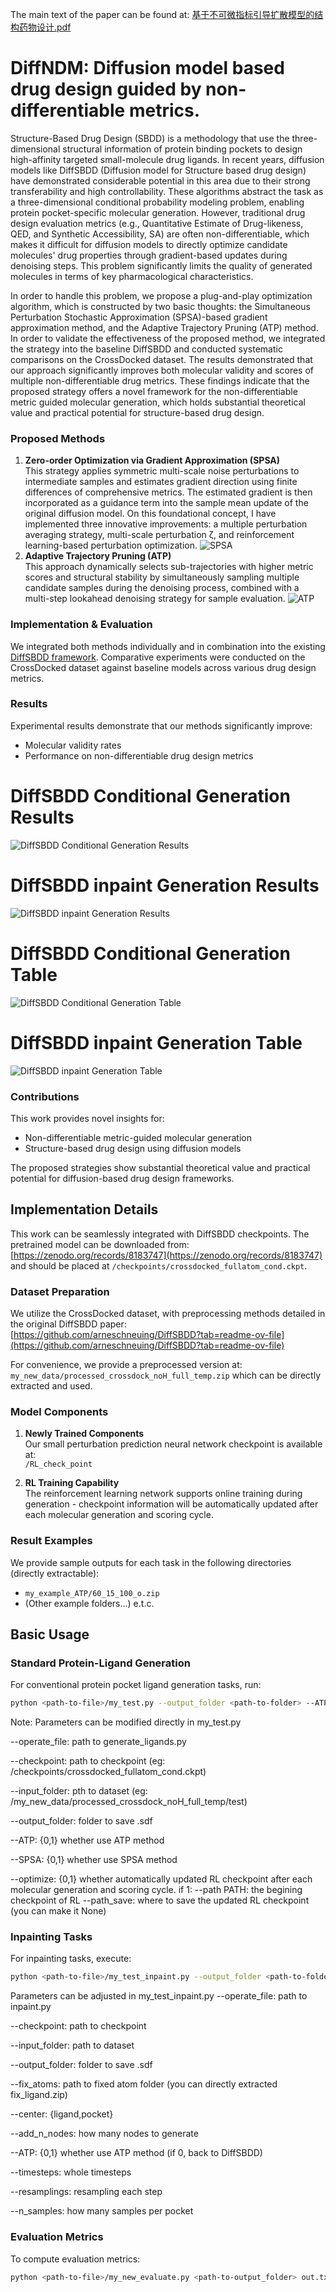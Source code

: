 The main text of the paper can be found at:  [基于不可微指标引导扩散模型的结构药物设计.pdf](蔡逸凡-2021533087-基于不可微指标引导扩散模型的结构药物设计.pdf)

# DiffNDM: Diffusion model based drug design guided by non-differentiable metrics.

   Structure-Based Drug Design (SBDD) is a methodology that use the three-dimensional
structural information of protein binding pockets to design high-affinity targeted small-molecule
drug ligands. In recent years, diffusion models like DiffSBDD (Diffusion model for Structure
based drug design) have demonstrated considerable potential in this area due to their strong
transferability and high controllability. These algorithms abstract the task as a three-dimensional
conditional probability modeling problem, enabling protein pocket-specific molecular generation. However, traditional drug design evaluation metrics (e.g., Quantitative Estimate of Drug-likeness, QED, and Synthetic Accessibility, SA) are often non-differentiable, which makes it difficult for
diffusion models to directly optimize candidate molecules' drug properties through gradient-based
updates during denoising steps. This problem significantly limits the quality of generated
molecules in terms of key pharmacological characteristics. 

   In order to handle this problem, we propose a plug-and-play optimization algorithm, which is
constructed by two basic thoughts: the Simultaneous Perturbation Stochastic Approximation
(SPSA)-based gradient approximation method, and the Adaptive Trajectory Pruning (ATP)
method. In order to validate the effectiveness of the proposed method, we integrated the strategy
into the baseline DiffSBDD and conducted systematic comparisons on the CrossDocked dataset. The results demonstrated that our approach significantly improves both molecular validity and
scores of multiple non-differentiable drug metrics. These findings indicate that the proposed
strategy offers a novel framework for the non-differentiable metric guided molecular generation, which holds substantial theoretical value and practical potential for structure-based drug design.

### Proposed Methods

1. **Zero-order Optimization via Gradient Approximation (SPSA)**  
   This strategy applies symmetric multi-scale noise perturbations to intermediate samples and estimates gradient direction using finite differences of comprehensive metrics. The estimated gradient is then incorporated as a guidance term into the sample mean update of the original diffusion model. On this foundational concept, I have implemented three innovative improvements: a multiple perturbation averaging strategy, multi-scale perturbation ζ, and reinforcement learning-based perturbation optimization.
![SPSA](result/SPSA.png)
2. **Adaptive Trajectory Pruning (ATP)**  
   This approach dynamically selects sub-trajectories with higher metric scores and structural stability by simultaneously sampling multiple candidate samples during the denoising process, combined with a multi-step lookahead denoising strategy for sample evaluation.
![ATP](result/ATP.png)
### Implementation & Evaluation

We integrated both methods individually and in combination into the existing [DiffSBDD framework](https://drive.google.com/drive/folders/1CzwxmTpjbrt83z_wBzcQncq84OVDPurM). Comparative experiments were conducted on the CrossDocked dataset against baseline models across various drug design metrics.

### Results

Experimental results demonstrate that our methods significantly improve:
- Molecular validity rates
- Performance on non-differentiable drug design metrics
  
# DiffSBDD Conditional Generation Results
![DiffSBDD Conditional Generation Results](result/DiffSBDD-cond-pic.png)
# DiffSBDD inpaint Generation Results 
![DiffSBDD inpaint Generation Results](result/DiffSBDD-inpaint-pic.png)
# DiffSBDD Conditional Generation Table
![DiffSBDD Conditional Generation Table](result/cond_t.png)
# DiffSBDD inpaint Generation Table
![DiffSBDD inpaint Generation Table](result/inpaint_t.png)

### Contributions

This work provides novel insights for:
- Non-differentiable metric-guided molecular generation
- Structure-based drug design using diffusion models

The proposed strategies show substantial theoretical value and practical potential for diffusion-based drug design frameworks.

## Implementation Details

This work can be seamlessly integrated with DiffSBDD checkpoints. The pretrained model can be downloaded from:  
[https://zenodo.org/records/8183747](https://zenodo.org/records/8183747)  
and should be placed at `/checkpoints/crossdocked_fullatom_cond.ckpt`.

### Dataset Preparation
We utilize the CrossDocked dataset, with preprocessing methods detailed in the original DiffSBDD paper:  
[https://github.com/arneschneuing/DiffSBDD?tab=readme-ov-file](https://github.com/arneschneuing/DiffSBDD?tab=readme-ov-file)

For convenience, we provide a preprocessed version at: `my_new_data/processed_crossdock_noH_full_temp.zip` which can be directly extracted and used.

### Model Components
1. **Newly Trained Components**  
   Our small perturbation prediction neural network checkpoint is available at:  
   `/RL_check_point`

2. **RL Training Capability**  
   The reinforcement learning network supports online training during generation - checkpoint information will be automatically updated after each molecular generation and scoring cycle.

### Result Examples
We provide sample outputs for each task in the following directories (directly extractable):
- `my_example_ATP/60_15_100_o.zip` 
- (Other example folders...) e.t.c.

## Basic Usage

### Standard Protein-Ligand Generation
For conventional protein pocket ligand generation tasks, run:
```bash
python <path-to-file>/my_test.py --output_folder <path-to-folder> --ATP 0 --SPSA 0 e.t.c.
```

Note: Parameters can be modified directly in my_test.py

--operate_file: path to generate_ligands.py

--checkpoint: path to checkpoint (eg: /checkpoints/crossdocked_fullatom_cond.ckpt)

--input_folder: pth to dataset (eg: /my_new_data/processed_crossdock_noH_full_temp/test)

--output_folder: folder to save .sdf

--ATP: {0,1} whether use ATP method

--SPSA: {0,1} whether use SPSA method

--optimize: {0,1} whether automatically updated RL checkpoint after each molecular generation and scoring cycle. if 1: --path PATH: the begining checkpoint of RL --path_save: where to save the updated RL checkpoint (you can make it None)

### Inpainting Tasks
For inpainting tasks, execute:
```bash
python <path-to-file>/my_test_inpaint.py --output_folder <path-to-folder> --ATP 0 e.t.c.
```

Parameters can be adjusted in my_test_inpaint.py
--operate_file: path to inpaint.py

--checkpoint: path to checkpoint

--input_folder: path to dataset  

--output_folder: folder to save .sdf

--fix_atoms: path to fixed atom folder (you can directly extracted fix_ligand.zip)

--center: {ligand,pocket}

--add_n_nodes: how many nodes to generate

--ATP: {0,1} whether use ATP method (if 0, back to DiffSBDD)

--timesteps: whole timesteps             

--resamplings: resampling each step

--n_samples: how many samples per pocket

### Evaluation Metrics
To compute evaluation metrics:
```bash
python <path-to-file>/my_new_evaluate.py <path-to-output_folder> out.txt
```
